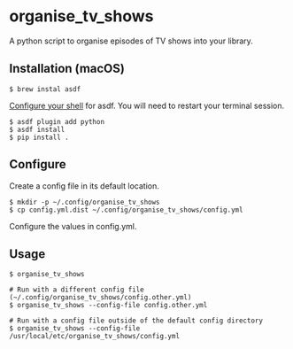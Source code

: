 # organise_tv_shows
A python script to organise episodes of TV shows into your library.

## Installation (macOS)
```shell
$ brew instal asdf
```
[Configure your shell](https://asdf-vm.com/guide/getting-started.html#_3-install-asdf) for asdf. You will need to
restart your terminal session.
```shell
$ asdf plugin add python
$ asdf install
$ pip install .
```

## Configure
Create a config file in its default location.
```shell
$ mkdir -p ~/.config/organise_tv_shows
$ cp config.yml.dist ~/.config/organise_tv_shows/config.yml
```
Configure the values in config.yml.

## Usage
```shell
$ organise_tv_shows

# Run with a different config file (~/.config/organise_tv_shows/config.other.yml)
$ organise_tv_shows --config-file config.other.yml

# Run with a config file outside of the default config directory
$ organise_tv_shows --config-file /usr/local/etc/organise_tv_shows/config.yml
```
